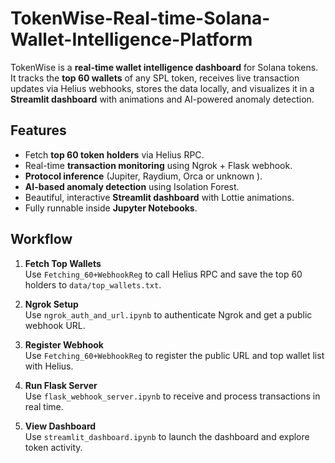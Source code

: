 # TokenWise-Real-time-Solana-Wallet-Intelligence-Platform
TokenWise is a **real-time wallet intelligence dashboard** for Solana tokens.  
It tracks the **top 60 wallets** of any SPL token, receives live transaction updates via Helius webhooks, stores the data locally, and visualizes it in a **Streamlit dashboard** with animations and AI-powered anomaly detection.

## Features
- Fetch **top 60 token holders** via Helius RPC.
- Real-time **transaction monitoring** using Ngrok + Flask webhook.
- **Protocol inference** (Jupiter, Raydium, Orca or unknown ).
- **AI-based anomaly detection** using Isolation Forest.
- Beautiful, interactive **Streamlit dashboard** with Lottie animations.
- Fully runnable inside **Jupyter Notebooks**.

## Workflow
1. **Fetch Top Wallets**  
   Use `Fetching_60+WebhookReg` to call Helius RPC and save the top 60 holders to `data/top_wallets.txt`.

2. **Ngrok Setup**  
   Use `ngrok_auth_and_url.ipynb` to authenticate Ngrok and get a public webhook URL.

3. **Register Webhook**  
   Use `Fetching_60+WebhookReg` to register the public URL and top wallet list with Helius.

4. **Run Flask Server**  
   Use `flask_webhook_server.ipynb` to receive and process transactions in real time.

5. **View Dashboard**  
   Use `streamlit_dashboard.ipynb` to launch the dashboard and explore token activity.
